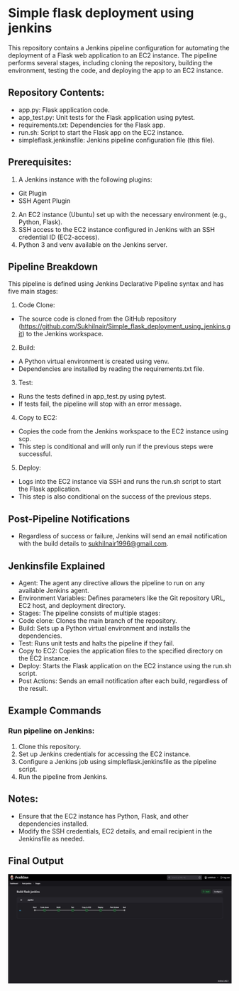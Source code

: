# Simple flask deployment using jenkins
This repository contains a Jenkins pipeline configuration for automating the deployment of a Flask web application to an EC2 instance. The pipeline performs several stages, including cloning the repository, building the environment, testing the code, and deploying the app to an EC2 instance.

## Repository Contents:
- app.py: Flask application code.
- app_test.py: Unit tests for the Flask application using pytest.
- requirements.txt: Dependencies for the Flask app.
- run.sh: Script to start the Flask app on the EC2 instance.
- simpleflask.jenkinsfile: Jenkins pipeline configuration file (this file).

## Prerequisites:
1. A Jenkins instance with the following plugins:
- Git Plugin
- SSH Agent Plugin
2. An EC2 instance (Ubuntu) set up with the necessary environment (e.g., Python, Flask).
3. SSH access to the EC2 instance configured in Jenkins with an SSH credential ID (EC2-access).
4. Python 3 and venv available on the Jenkins server.
## Pipeline Breakdown
This pipeline is defined using Jenkins Declarative Pipeline syntax and has five main stages:

1. Code Clone:

- The source code is cloned from the GitHub repository (https://github.com/Sukhilnair/Simple_flask_deployment_using_jenkins.git) to the Jenkins workspace.
2. Build:

- A Python virtual environment is created using venv.
- Dependencies are installed by reading the requirements.txt file.
3. Test:

- Runs the tests defined in app_test.py using pytest.
- If tests fail, the pipeline will stop with an error message.
4. Copy to EC2:

- Copies the code from the Jenkins workspace to the EC2 instance using scp.
- This step is conditional and will only run if the previous steps were successful.
5. Deploy:

- Logs into the EC2 instance via SSH and runs the run.sh script to start the Flask application.
- This step is also conditional on the success of the previous steps.
## Post-Pipeline Notifications
- Regardless of success or failure, Jenkins will send an email notification with the build details to sukhilnair1996@gmail.com.
## Jenkinsfile Explained
- Agent: The agent any directive allows the pipeline to run on any available Jenkins agent.
- Environment Variables: Defines parameters like the Git repository URL, EC2 host, and deployment directory.
- Stages: The pipeline consists of multiple stages:
- Code clone: Clones the main branch of the repository.
- Build: Sets up a Python virtual environment and installs the dependencies.
- Test: Runs unit tests and halts the pipeline if they fail.
- Copy to EC2: Copies the application files to the specified directory on the EC2 instance.
- Deploy: Starts the Flask application on the EC2 instance using the run.sh script.
- Post Actions: Sends an email notification after each build, regardless of the result.
## Example Commands
### Run pipeline on Jenkins:

1. Clone this repository.
2. Set up Jenkins credentials for accessing the EC2 instance.
3. Configure a Jenkins job using simpleflask.jenkinsfile as the pipeline script.
4. Run the pipeline from Jenkins.

## Notes:
- Ensure that the EC2 instance has Python, Flask, and other dependencies installed.
- Modify the SSH credentials, EC2 details, and email recipient in the Jenkinsfile as needed.

## Final Output
![Final output](./jenkins.jpg)